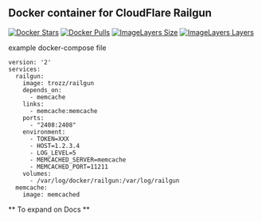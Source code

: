 Docker container for CloudFlare Railgun
-----
[![Docker Stars](https://img.shields.io/docker/stars/trozz/railgun.svg)]()   [![Docker Pulls](https://img.shields.io/docker/pulls/trozz/railgun.svg)]() 
[![ImageLayers Size](https://img.shields.io/imagelayers/image-size/trozz/railgun/latest.svg)]()   [![ImageLayers Layers](https://img.shields.io/imagelayers/layers/trozz/railgun/latest.svg)]()

example docker-compose file
```
version: '2'
services:
  railgun:
    image: trozz/railgun
    depends_on:
      - memcache
    links:
      - memcache:memcache
    ports:
      - "2408:2408"
    environment:
      - TOKEN=XXX
      - HOST=1.2.3.4
      - LOG_LEVEL=5
      - MEMCACHED_SERVER=memcache
      - MEMCACHED_PORT=11211
    volumes:
      - /var/log/docker/railgun:/var/log/railgun
  memcache:
    image: memcached
```


** To expand on Docs **
